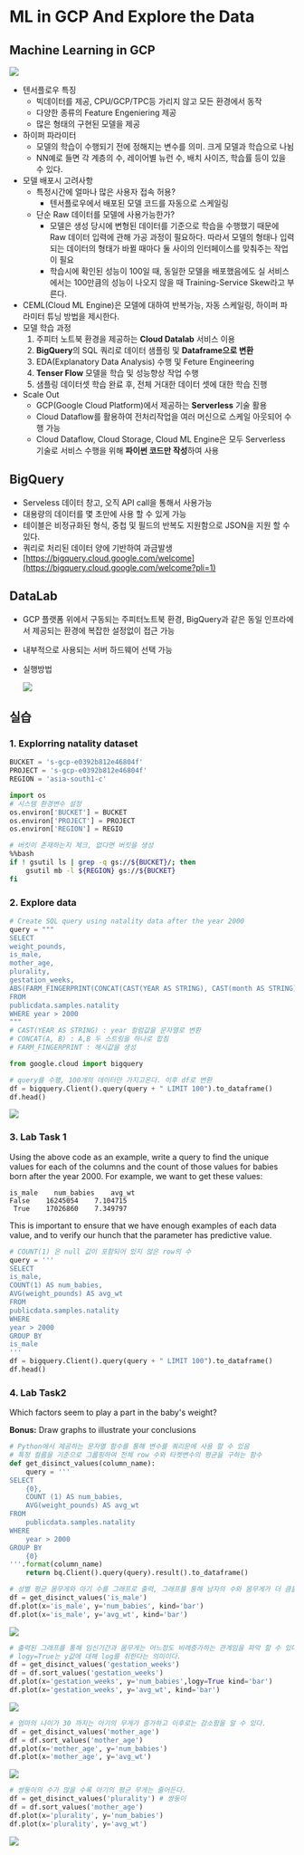 # ML in GCP And Explore the Data

## Machine Learning in GCP

![](Untitled-9e7b88d2-f006-429f-a478-370d933453bb.png)

+ 텐서플로우 특징
  + 빅데이터를 제공, CPU/GCP/TPC등 가리지 않고 모든 환경에서 동작
  + 다양한 종류의 Feature Engeniering 제공
  + 많은 형태의 구현된 모델을 제공
+ 하이퍼 파라미터
  + 모델의 학습이 수행되기 전에 정해지는 변수를 의미. 크게 모델과 학습으로 나뉨
  + NN예로 들면 각 계층의 수, 레이어별 뉴런 수, 배치 사이즈, 학습률 등이 있을 수 있다.
+ 모델 배포시 고려사항
  + 특정시간에 얼마나 많은 사용자 접속 허용?
    + 텐서플로우에서  배포된 모델 코드를 자동으로 스케일링
  + 단순 Raw 데이터를 모델에 사용가능한가?
    + 모델은 생성 당시에 변형된 데이터를 기준으로 학습을 수행했기 때문에 Raw 데이터 입력에 관해 가공 과정이 필요하다. 따라서 모델의 형태나 입력되는 데이터의 형태가 바뀔 때마다 둘 사이의 인터페이스를 맞춰주는 작업이 필요
    + 학습시에 확인된 성능이 100일 때, 동일한 모델을 배포했음에도 실 서비스에서는 100만큼의 성능이 나오지 않을 때 Training-Service Skew라고 부른다.
+ CEML(Cloud ML Engine)은 모델에 대하여 반복가능, 자동 스케일링, 하이퍼 파라미터 튜닝 방법을 제시한다.
+ 모델 학습 과정
  1. 주피터 노트북 환경을 제공하는 **Cloud Datalab** 서비스 이용
  2. **BigQuery**의 SQL 쿼리로 데이터 샘플링 및 **Dataframe으로 변환**
  3. EDA(Explanatory Data Analysis) 수행 및 Feture Engineering
  4. **Tenser Flow** 모델을 학습 및 성능향상 작업 수행
  5. 샘플링 데이터셋 학습 완료 후, 전체 거대한 데이터 셋에 대한 학습 진행
+ Scale Out
  + GCP(Google Cloud Platform)에서 제공하는 **Serverless** 기술 활용
  + Cloud Dataflow를 활용하여 전처리작업을 여러 머신으로 스케일 아웃되어 수행 가능
  + Cloud Dataflow, Cloud Storage, Cloud ML Engine은 모두 Serverless 기술로 서비스 수행을 위해 **파이썬 코드만 작성**하여 사용

## BigQuery

+ Serveless 데이터 창고, 오직 API call을 통해서 사용가능
+ 대용량의 데이터를 몇 초만에 사용 할 수 있게 가능
+ 테이블은 비정규화된 형식, 중첩 및 필드의 반복도 지원함으로 JSON을 지원 할 수 있다.
+ 쿼리로 처리된 데이터 양에 기반하여 과금발생
+ [https://bigquery.cloud.google.com/welcome](https://bigquery.cloud.google.com/welcome?pli=1)

## DataLab

+ GCP 플랫폼 위에서 구동되는 주피터노트북 환경, BigQuery과 같은 동일 인프라에서 제공되는 환경에 복잡한 설정없이 접근 가능

+ 내부적으로 사용되는 서버 하드웨어 선택 가능

+ 실행방법

  ![](Untitled-433d8687-1b29-408a-8ece-dcabf79b84ac.png)

## 실습

### 1. Explorring natality dataset

```python
BUCKET = 's-gcp-e0392b812e46804f'
PROJECT = 's-gcp-e0392b812e46804f'
REGION = 'asia-south1-c'

import os
# 시스템 환경변수 설정
os.environ['BUCKET'] = BUCKET
os.environ['PROJECT'] = PROJECT
os.environ['REGION'] = REGIO

```

```bash
# 버킷이 존재하는지 체크, 없다면 버킷을 생성
%%bash
if ! gsutil ls | grep -q gs://${BUCKET}/; then
	gsutil mb -l ${REGION} gs://${BUCKET}
fi
```



### 2. Explore data

```python
# Create SQL query using natality data after the year 2000
query = """
SELECT
weight_pounds,
is_male,
mother_age,
plurality,
gestation_weeks,
ABS(FARM_FINGERPRINT(CONCAT(CAST(YEAR AS STRING), CAST(month AS STRING)))) AS hashmonth 
FROM
publicdata.samples.natality
WHERE year > 2000
"""
# CAST(YEAR AS STRING) : year 컬럼값을 문자열로 변환
# CONCAT(A, B) : A,B 두 스트링을 하나로 합침
# FARM_FINGERPRINT : 해시값을 생성

```

```python
from google.cloud import bigquery

# query를 수행, 100개의 데이터만 가지고온다. 이후 df로 변환
df = bigquery.Client().query(query + " LIMIT 100").to_dataframe()
df.head()
```

![](Untitled-1b841a4f-b160-47b9-be63-8bceca9338e8.png)

### 3. Lab Task 1

Using the above code as an example, write a query to find the unique values for each of the columns and the count of those values for babies born after the year 2000. For example, we want to get these values:

```
is_male    num_babies    avg_wt
False    16245054    7.104715
 True    17026860    7.349797
```

This is important to ensure that we have enough examples of each data value, and to verify our hunch that the parameter has predictive value.

```python
# COUNT(1) 은 null 값이 포함되어 있지 않은 row의 수
query = '''
SELECT
is_male,
COUNT(1) AS num_babies,
AVG(weight_pounds) AS avg_wt
FROM
publicdata.samples.natality
WHERE
year > 2000
GROUP BY
is_male
'''
df = bigquery.Client().query(query + " LIMIT 100").to_dataframe()
df.head()
```

### 4. Lab Task2

Which factors seem to play a part in the baby's weight?

**Bonus:** Draw graphs to illustrate your conclusions

```python
# Python에서 제공하는 문자열 함수를 통해 변수를 쿼리문에 사용 할 수 있음
# 특정 컬름을 기준으로 그룹핑하여 전체 row 수와 타켓변수의 평균을 구하는 함수
def get_disinct_values(column_name):
	query = '''
SELECT
	{0},
	COUNT (1) AS num_babies,
	AVG(weight_pounds) AS avg_wt
FROM
	publicdata.samples.natality
WHERE
	year > 2000
GROUP BY
	{0}
'''.format(column_name)
	return bq.Client().query(query).result().to_dataframe()	

```

```python
# 성별 평균 몸무게와 아기 수를 그래프로 출력, 그래프를 통해 남자의 수와 몸무게가 더 큼을 알 수 있다.
df = get_disinct_values('is_male')
df.plot(x='is_male', y='num_babies', kind='bar')
df.plot(x='is_male', y='avg_wt', kind='bar')	
```

![](Untitled-eb8452d0-5183-4a67-b25a-009675e80935.png)

```python
# 출력된 그래프를 통해 임신기간과 몸무게는 어느정도 비례증가하는 관계임을 파악 할 수 있다.
# logy=True는 y값에 대해 log를 취한다는 의미이다.
df = get_disinct_values('gestation_weeks')
df = df.sort_values('gestation_weeks')
df.plot(x='gestation_weeks', y='num_babies',logy=True kind='bar')
df.plot(x='gestation_weeks', y='avg_wt', kind='bar')
```

![](Untitled-6d895ac6-3df7-417d-80ec-437714aeb59a.png)

```python
# 엄마의 나이가 30 까지는 아기의 무게가 증가하고 이후로는 감소함을 알 수 있다.
df = get_disinct_values('mother_age')
df = df.sort_values('mother_age')
df.plot(x='mother_age', y='num_babies')
df.plot(x='mother_age', y='avg_wt')
```

![](Untitled-0625905a-b43b-4a67-814e-3d488ac76fbd.png)

```python
# 쌍둥이의 수가 많을 수록 아기의 평균 무게는 줄어든다.
df = get_disinct_values('plurality') # 쌍둥이
df = df.sort_values('mother_age')
df.plot(x='plurality', y='num_babies')
df.plot(x='plurality', y='avg_wt')
```

![](Untitled-5140b0c3-5f9c-4870-8f7b-72356c9fff19.png)
